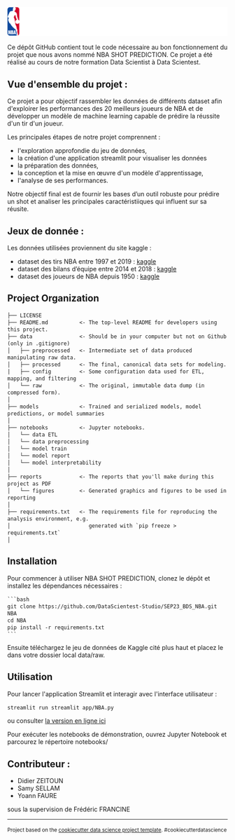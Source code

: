![NBA_prediction](reports/NBA_white.png)


Ce dépôt GitHub contient tout le code nécessaire au bon fonctionnement du projet que nous avons nommé NBA SHOT PREDICTION.
Ce projet a été réalisé au cours de notre formation Data Scientist à Data Scientest.

## Vue d'ensemble du projet :

Ce projet a pour objectif rassembler les données de différents dataset afin d'exploirer les performances des 20 meilleurs joueurs de NBA et de développer un modèle de machine learning capable de prédire la réussite d'un tir d'un joueur.

Les principales étapes de notre projet comprennent :  
- l'exploration approfondie du jeu de données,
- la création d'une application streamlit pour visualiser les données  
- la préparation des données, 
- la conception et la mise en œuvre d'un modèle d'apprentissage, 
- l'analyse de ses performances.

Notre objectif final est de fournir les bases d’un outil robuste pour prédire un shot et analiser les principales caractéristiiques qui influent sur sa réusite.

## Jeux de donnée : 
Les données utilisées proviennent du site kaggle : 
- dataset des tirs NBA entre 1997 et 2019 : [kaggle](https://www.kaggle.com/jonathangmwl/nba-shot-locations)
- dataset des bilans d’équipe entre 2014 et 2018 : [kaggle](https://www.kaggle.com/nathanlauga/nba-games?select=ranking.csv)
- dataset des joueurs de NBA depuis 1950 : [kaggle](https://www.kaggle.com/drgilermo/nba-players-stats?select=Players.csv)


Project Organization
------------

    ├── LICENSE
    ├── README.md          <- The top-level README for developers using this project.
    ├── data               <- Should be in your computer but not on Github (only in .gitignore)
    │   ├── preprocessed   <- Intermediate set of data produced manipulating raw data.
    │   ├── processed      <- The final, canonical data sets for modeling.
    |   ├── config         <- Some configuration data used for ETL, mapping, and filtering
    │   └── raw            <- The original, immutable data dump (in compressed form).
    │
    ├── models             <- Trained and serialized models, model predictions, or model summaries
    │
    ├── notebooks          <- Jupyter notebooks.
    │   └── data ETL
    │   └── data preprocessing
    │   └── model train
    │   └── model report
    │   └── model interpretability  
    │
    ├── reports            <- The reports that you'll make during this project as PDF
    │   └── figures        <- Generated graphics and figures to be used in reporting
    │
    ├── requirements.txt   <- The requirements file for reproducing the analysis environment, e.g.
    │                         generated with `pip freeze > requirements.txt`
    │


## Installation

Pour commencer à utiliser NBA SHOT PREDICTION, clonez le dépôt et installez les dépendances nécessaires :

    ```bash
    git clone https://github.com/DataScientest-Studio/SEP23_BDS_NBA.git NBA
    cd NBA
    pip install -r requirements.txt
    ```

Ensuite téléchargez le jeu de données de Kaggle cité plus haut et placez le dans votre dossier local data/raw.

## Utilisation

Pour lancer l'application Streamlit et interagir avec l'interface utilisateur :

```bash
streamlit run streamlit app/NBA.py 
```

ou consulter [la version en ligne ici](https://nbaprediction.streamlit.app)

Pour exécuter les notebooks de démonstration, ouvrez Jupyter Notebook et parcourez le répertoire notebooks/

## Contributeur : 

- Didier ZEITOUN
- Samy SELLAM
- Yoann FAURE

sous la supervision de Frédéric FRANCINE 

--------

<p><small>Project based on the <a target="_blank" href="https://drivendata.github.io/cookiecutter-data-science/">cookiecutter data science project template</a>. #cookiecutterdatascience</small></p>
